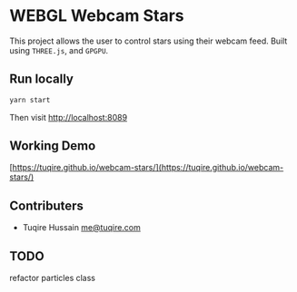 # WEBGL Webcam Stars

This project allows the user to control stars using their webcam feed. Built using `THREE.js`, and `GPGPU`.

## Run locally

```bash
yarn start
```

Then visit [http://localhost:8089](http://localhost:8089)

## Working Demo

[https://tuqire.github.io/webcam-stars/](https://tuqire.github.io/webcam-stars/)

## Contributers

* Tuqire Hussain <me@tuqire.com>

## TODO

refactor particles class
